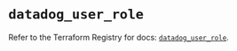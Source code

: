 # `datadog_user_role`

Refer to the Terraform Registry for docs: [`datadog_user_role`](https://registry.terraform.io/providers/datadog/datadog/3.44.1/docs/resources/user_role).
